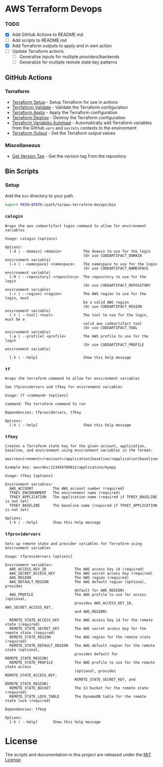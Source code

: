 # AWS Terraform Devops

### TODO

- [X] Add GitHub Actions to README.md
- [ ] Add scripts to README.md
- [X] Add Terraform outputs to apply and in own action
- [ ] Update Terraform actions
  - [ ] Generalize inputs for multiple providers/backends
  - [ ] Generalize for multiple remote state key patterns

## GitHub Actions

### Terraform

- [Terraform Setup](github-actions/terraform-setup/README.md) - Setup Terraform for use in actions
- [Terrfaform Validate](github-actions/terraform-validate/README.md) - Validate the Terraform configuration
- [Terraform Apply](github-actions/terraform-apply/README.md) - Apply the Terraform configuration
- [Terraform Destroy](github-actions/terraform-destroy/README.md) - Destroy the Terraform configuration
- [Terraform Variables Autoload](github-actions/terraform-vars-autoload/README.md) - Automatically add Terraform variables from the GitHub `vars` and `secrets` contexts to the environment
- [Terraform Output](github-actions/terraform-output/README.md) - Get the Terraform output values

### Miscellaneous

- [Get Version Tag](github-actions/get-version-tag/README.md) - Get the version tag from the repository

## Bin Scripts

### Setup

Add the `bin` directory to your path.

```bash
export PATH=$PATH:/path/to/aws-terraform-devops/bin
```

### `calogin`

```
Wraps the aws codeartifact login command to allow for environment variables

Usage: calogin [options]

Options:
  [-d | --domain] <domain>          The domain to use for the login
                                    (Or use CODEARTIFACT_DOMAIN environment variable)
  [-n | --namespace] <namespace>    The namespace to use for the login
                                    (Or use CODEARTIFACT_NAMESPACE environment variable)
  [-R | --repository] <repository>  The repository to use for the login
                                    (Or use CODEARTIFACT_REPOSITORY environment variable)
  [-r | --region] <region>          The AWS region to use for the login, must
                                    be a valid AWS region
                                    (Or use CODEARTIFACT_REGION environment variable)
  [-t | --tool] <tool>              The tool to use for the login, must be a
                                    valid aws codeartifact tool
                                    (Or use CODEARTIFACT_TOOL environment variable)
  [-p | --profile] <profile>        The AWS profile to use for the login
                                    (Or use CODEARTIFACT_PROFILE environment variable)

  [-h | --help]                     Show this help message
```

### `tf`

```
Wraps the terraform command to allow for environment variables

See tfprovidervars and tfkey for environment variables

Usage: tf <command> [options]

Command: The terraform command to run

Dependencies: tfprovidervars, tfkey

Options:
  [-h | --help]                     Show this help message
```

### `tfkey`

```
Creates a Terraform state key for the given account, application, baseline, and environment using environment variables in the format:

aws/<environment>/<account>/application|baseline/<application|baseline>

Example key: aws/dev/123456789012/application/myapp

Usage: tfkey [options]

Environment variables:
  AWS_ACCOUNT         The AWS account number (required)
  TFKEY_ENVIRONMENT   The environment name (required)
  TFKEY_APPLICATION   The application name (required if TFKEY_BASELINE is not set)
  TFKEY_BASELINE      The baseline name (required if TFKEY_APPLICATION is not set)

Options:
  [-h | --help]       Show this help message
```

### `tfprovidervars`

```
Sets up remote state and provider variables for Terraform using environment variables

Usage: tfprovidervars [options]

Environment variables:
  AWS_ACCESS_KEY_ID             The AWS access key id (required)
  AWS_SECRET_ACCESS_KEY         The AWS secret access key (required)
  AWS_REGION                    The AWS region (required)
  AWS_DEFAULT_REGION            The AWS default region (optional, provides
                                default for AWS_REGION)
  AWS_PROFILE                   The AWS profile to use for access (optional,
                                provides AWS_ACCESS_KEY_ID, AWS_SECRET_ACCESS_KEY,
                                and AWS_REGION)

  REMOTE_STATE_ACCESS_KEY       The AWS access key id for the remote state (required)
  REMOTE_STATE_SECRET_KEY       The AWS secret access key for the remote state (required)
  REMOTE_STATE_REGION           The AWS region for the remote state (required)
  REMOTE_STATE_DEFAULT_REGION   The AWS default region for the remote state (optional,
                                provides default for REMOTE_STATE_REGION)
  REMOTE_STATE_PROFILE          The AWS profile to use for the remote state access
                                (optional, provides REMOTE_STATE_ACCESS_KEY,
                                REMOTE_STATE_SECRET_KEY, and REMOTE_STATE_REGION)
  REMOTE_STATE_BUCKET           The S3 bucket for the remote state (required)
  REMOTE_STATE_LOCK_TABLE       The DynamoDB table for the remote state lock (required)

Dependencies: tfkey

Options:
  [-h | --help]       Show this help message
```

# License

The scripts and documentation in this project are released under the [MIT License](LICENSE)
